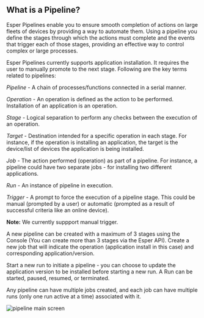 ## What is a Pipeline?

Esper Pipelines enable you to ensure smooth completion of actions on large fleets of devices by providing a way to automate them. Using a pipeline you define the stages through which the actions must complete and the events that trigger each of those stages, providing an effective way to control complex or large processes.

Esper Pipelines currently supports application installation. It requires the user to manually promote to the next stage. Following are the key terms related to pipelines:


*Pipeline* - A chain of processes/functions connected in a serial manner.

*Operation* - An operation is defined as the action to be performed. Installation of an application is an operation.

*Stage* - Logical separation to perform any checks between the execution of an operation.

*Target* - Destination intended for a specific operation in each stage. For instance, if the operation is installing an application, the target is the device/list of devices the application is being installed.

*Job* - The action performed (operation) as part of a pipeline. For instance, a pipeline could have two separate jobs - for installing two different applications.

*Run* - An instance of pipeline in execution.

*Trigger* - A prompt to force the execution of a pipeline stage. This could be manual (prompted by a user) or automatic (prompted as a result of successful criteria like an online device).

**Note:** We currently suppport manual trigger.

A new pipeline can be created with a maximum of 3 stages using the Console (You can create more than 3 stages via the Esper API). Create a new job that will indicate the operation (application install in this case) and corresponding application/version.

Start a new run to initiate a pipeline - you can choose to update the application version to be installed before starting a new run. A Run can be started, paused, resumed, or terminated. 

Any pipeline can have multiple jobs created, and each job can have multiple runs (only one run active at a time) associated with it.

![pipeline main screen](./images/main-pipeline.png)